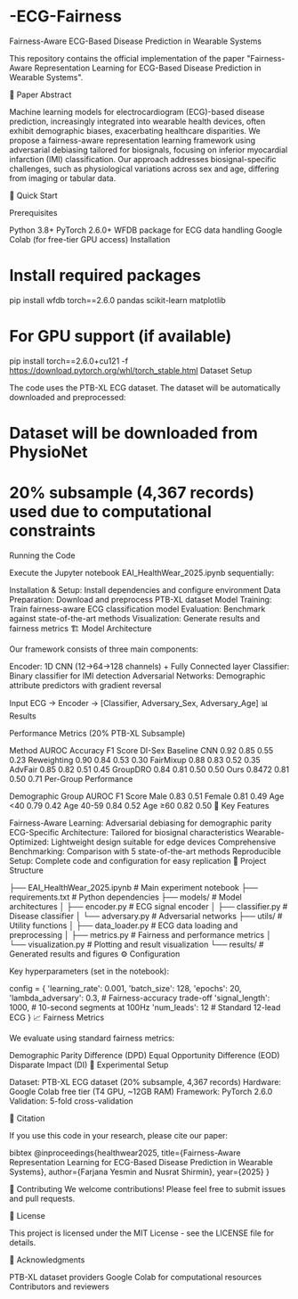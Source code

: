 # -ECG-Fairness
Fairness-Aware ECG-Based Disease Prediction in Wearable Systems

This repository contains the official implementation of the paper "Fairness-Aware Representation Learning for ECG-Based Disease Prediction in Wearable Systems".

📖 Paper Abstract

Machine learning models for electrocardiogram (ECG)-based disease prediction, increasingly integrated into wearable health devices, often exhibit demographic biases, exacerbating healthcare disparities. We propose a fairness-aware representation learning framework using adversarial debiasing tailored for biosignals, focusing on inferior myocardial infarction (IMI) classification. Our approach addresses biosignal-specific challenges, such as physiological variations across sex and age, differing from imaging or tabular data.

🚀 Quick Start

Prerequisites

Python 3.8+
PyTorch 2.6.0+
WFDB package for ECG data handling
Google Colab (for free-tier GPU access)
Installation


# Install required packages
pip install wfdb torch==2.6.0 pandas scikit-learn matplotlib

# For GPU support (if available)
pip install torch==2.6.0+cu121 -f https://download.pytorch.org/whl/torch_stable.html
Dataset Setup

The code uses the PTB-XL ECG dataset. The dataset will be automatically downloaded and preprocessed:


# Dataset will be downloaded from PhysioNet
# 20% subsample (4,367 records) used due to computational constraints
Running the Code

Execute the Jupyter notebook EAI_HealthWear_2025.ipynb sequentially:

Installation & Setup: Install dependencies and configure environment
Data Preparation: Download and preprocess PTB-XL dataset
Model Training: Train fairness-aware ECG classification model
Evaluation: Benchmark against state-of-the-art methods
Visualization: Generate results and fairness metrics
🏗️ Model Architecture

Our framework consists of three main components:

Encoder: 1D CNN (12→64→128 channels) + Fully Connected layer
Classifier: Binary classifier for IMI detection
Adversarial Networks: Demographic attribute predictors with gradient reversal

Input ECG → Encoder → [Classifier, Adversary_Sex, Adversary_Age]
📊 Results

Performance Metrics (20% PTB-XL Subsample)

Method	AUROC	Accuracy	F1 Score	DI-Sex
Baseline CNN	0.92	0.85	0.55	0.23
Reweighting	0.90	0.84	0.53	0.30
FairMixup	0.88	0.83	0.52	0.35
AdvFair	0.85	0.82	0.51	0.45
GroupDRO	0.84	0.81	0.50	0.50
Ours	0.8472	0.81	0.50	0.71
Per-Group Performance

Demographic Group	AUROC	F1 Score
Male	0.83	0.51
Female	0.81	0.49
Age <40	0.79	0.42
Age 40-59	0.84	0.52
Age ≥60	0.82	0.50
🎯 Key Features

Fairness-Aware Learning: Adversarial debiasing for demographic parity
ECG-Specific Architecture: Tailored for biosignal characteristics
Wearable-Optimized: Lightweight design suitable for edge devices
Comprehensive Benchmarking: Comparison with 5 state-of-the-art methods
Reproducible Setup: Complete code and configuration for easy replication
📁 Project Structure


├── EAI_HealthWear_2025.ipynb      # Main experiment notebook
├── requirements.txt               # Python dependencies
├── models/                        # Model architectures
│   ├── encoder.py                 # ECG signal encoder
│   ├── classifier.py              # Disease classifier
│   └── adversary.py               # Adversarial networks
├── utils/                         # Utility functions
│   ├── data_loader.py             # ECG data loading and preprocessing
│   ├── metrics.py                 # Fairness and performance metrics
│   └── visualization.py           # Plotting and result visualization
└── results/                       # Generated results and figures
⚙️ Configuration

Key hyperparameters (set in the notebook):


config = {
    'learning_rate': 0.001,
    'batch_size': 128,
    'epochs': 20,
    'lambda_adversary': 0.3,  # Fairness-accuracy trade-off
    'signal_length': 1000,    # 10-second segments at 100Hz
    'num_leads': 12           # Standard 12-lead ECG
}
📈 Fairness Metrics

We evaluate using standard fairness metrics:

Demographic Parity Difference (DPD)
Equal Opportunity Difference (EOD)
Disparate Impact (DI)
🔬 Experimental Setup

Dataset: PTB-XL ECG dataset (20% subsample, 4,367 records)
Hardware: Google Colab free tier (T4 GPU, ~12GB RAM)
Framework: PyTorch 2.6.0
Validation: 5-fold cross-validation

📝 Citation

If you use this code in your research, please cite our paper:

bibtex
@inproceedings{healthwear2025,
  title={Fairness-Aware Representation Learning for ECG-Based Disease Prediction in Wearable Systems},
  author={Farjana Yesmin and Nusrat Shirmin},
  year={2025}
}

🤝 Contributing
We welcome contributions! Please feel free to submit issues and pull requests.

📄 License

This project is licensed under the MIT License - see the LICENSE file for details.

🙏 Acknowledgments

PTB-XL dataset providers
Google Colab for computational resources
Contributors and reviewers

